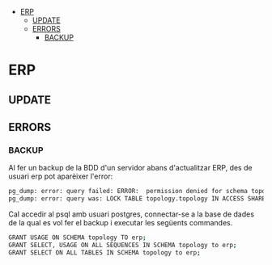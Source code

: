 <!-- TOC INICIO -->
- [ERP](#erp)
  - [UPDATE](#update)
  - [ERRORS](#errors)
    - [BACKUP](#backup)
<!-- TOC FIN -->

# ERP

## UPDATE



## ERRORS

### BACKUP

Al fer un backup de la BDD d'un servidor abans d'actualitzar ERP, des de usuari erp pot aparèixer l'error:

```bash
pg_dump: error: query failed: ERROR:  permission denied for schema topology                              
pg_dump: error: query was: LOCK TABLE topology.topology IN ACCESS SHARE MODE
```

Cal accedir al psql amb usuari postgres, connectar-se a la base de dades de la qual es vol fer el backup i executar les següents commandes.

```bash
GRANT USAGE ON SCHEMA topology TO erp;
GRANT SELECT, USAGE ON ALL SEQUENCES IN SCHEMA topology to erp;
GRANT SELECT ON ALL TABLES IN SCHEMA topology to erp;
```